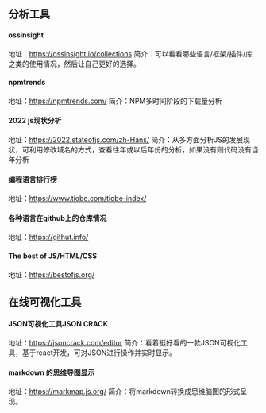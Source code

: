## 分析工具
#### ossinsight
地址：https://ossinsight.io/collections
简介：可以看看哪些语言/框架/插件/库之类的使用情况，然后让自己更好的选择。

#### npmtrends
地址：https://npmtrends.com/
简介：NPM多时间阶段的下载量分析

#### 2022 js现状分析
地址：https://2022.stateofjs.com/zh-Hans/
简介：从多方面分析JS的发展现状，可利用修改域名的方式，查看往年或以后年份的分析，如果没有则代码没有当年分析


#### 编程语言排行榜
地址：https://www.tiobe.com/tiobe-index/

#### 各种语言在github上的仓库情况

地址：https://githut.info/

#### The best of JS/HTML/CSS
地址：https://bestofjs.org/


## 在线可视化工具
#### JSON可视化工具JSON CRACK
地址：https://jsoncrack.com/editor
简介：看着挺好看的一款JSON可视化工具，基于react开发，可对JSON进行操作并实时显示。

#### markdown 的思维导图显示
地址：https://markmap.js.org/
简介：将markdown转换成思维脑图的形式呈现。



